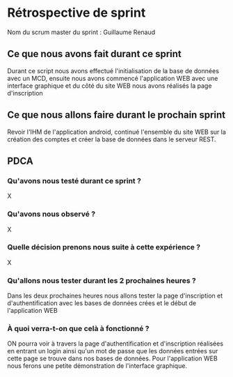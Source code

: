 # Rétrospective de sprint

Nom du scrum master du sprint : Guillaume Renaud

## Ce que nous avons fait durant ce sprint
Durant ce script nous avons effectué l'initialisation de la base de données avec un MCD, ensuite nous avons commencé l'application WEB avec une interface graphique et du côté du site WEB nous avons réalisés la page d'inscription  
## Ce que nous allons faire durant le prochain sprint
Revoir l'IHM de l'application android, continué l'ensemble du site WEB sur la création des comptes et créer la base de données dans le serveur REST. 

## PDCA 
### Qu'avons nous testé durant ce sprint ? 
X
### Qu'avons nous observé ? 
X
### Quelle décision prenons nous suite à cette expérience ? 
X
### Qu'allons nous tester durant les 2 prochaines heures ? 
Dans les deux prochaines heures nous allons tester la page d'inscription et d'authentification avec les bases de données crées et le début de l'application WEB  
### À quoi verra-t-on que celà à fonctionné ?
ON pourra voir à travers la page d'authentification et d'inscription réalisées en entrant un login ainsi qu'un mot de passe que les données entrées sur cette page se trouve dans nos bases de données. Pour l'application WEB nous ferons une petite démonstration de l'interface graphique. 